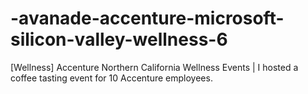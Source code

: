 # -avanade-accenture-microsoft-silicon-valley-wellness-6
[Wellness] Accenture Northern California Wellness Events | I hosted a coffee tasting event for 10 Accenture employees.
